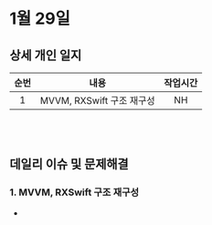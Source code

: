 # 1월 29일
## 상세 개인 일지 
|순번|내용|작업시간
|:---:|:-----:|:-------:
|1| MVVM, RXSwift 구조 재구성 | NH


</br></br>
## 데일리 이슈 및 문제해결
### 1. MVVM, RXSwift 구조 재구성
  - 
